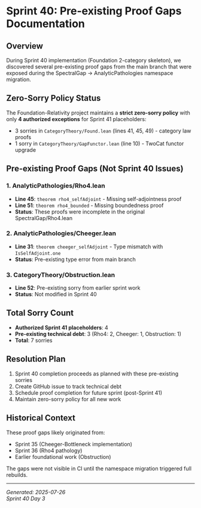 # Sprint 40: Pre-existing Proof Gaps Documentation

## Overview

During Sprint 40 implementation (Foundation 2-category skeleton), we discovered several pre-existing proof gaps from the main branch that were exposed during the SpectralGap → AnalyticPathologies namespace migration.

## Zero-Sorry Policy Status

The Foundation-Relativity project maintains a **strict zero-sorry policy** with only **4 authorized exceptions** for Sprint 41 placeholders:
- 3 sorries in `CategoryTheory/Found.lean` (lines 41, 45, 49) - category law proofs
- 1 sorry in `CategoryTheory/GapFunctor.lean` (line 10) - TwoCat functor upgrade

## Pre-existing Proof Gaps (Not Sprint 40 Issues)

### 1. AnalyticPathologies/Rho4.lean
- **Line 45**: `theorem rho4_selfAdjoint` - Missing self-adjointness proof
- **Line 51**: `theorem rho4_bounded` - Missing boundedness proof
- **Status**: These proofs were incomplete in the original SpectralGap/Rho4.lean

### 2. AnalyticPathologies/Cheeger.lean  
- **Line 31**: `theorem cheeger_selfAdjoint` - Type mismatch with `IsSelfAdjoint.one`
- **Status**: Pre-existing type error from main branch

### 3. CategoryTheory/Obstruction.lean
- **Line 52**: Pre-existing sorry from earlier sprint work
- **Status**: Not modified in Sprint 40

## Total Sorry Count

- **Authorized Sprint 41 placeholders**: 4
- **Pre-existing technical debt**: 3 (Rho4: 2, Cheeger: 1, Obstruction: 1)
- **Total**: 7 sorries

## Resolution Plan

1. Sprint 40 completion proceeds as planned with these pre-existing sorries
2. Create GitHub issue to track technical debt
3. Schedule proof completion for future sprint (post-Sprint 41)
4. Maintain zero-sorry policy for all new work

## Historical Context

These proof gaps likely originated from:
- Sprint 35 (Cheeger-Bottleneck implementation)
- Sprint 36 (Rho4 pathology)
- Earlier foundational work (Obstruction)

The gaps were not visible in CI until the namespace migration triggered full rebuilds.

---
*Generated: 2025-07-26*  
*Sprint 40 Day 3*